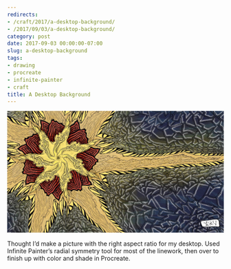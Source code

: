```yaml
---
redirects:
- /craft/2017/a-desktop-background/
- /2017/09/03/a-desktop-background/
category: post
date: 2017-09-03 00:00:00-07:00
slug: a-desktop-background
tags:
- drawing
- procreate
- infinite-painter
- craft
title: A Desktop Background
---
```


![attachments/img/2017/cover-2017-09-03.jpg](../../../attachments/img/2017/cover-2017-09-03.jpg)

Thought I’d make a picture with the right aspect ratio for my desktop. Used
Infinite Painter’s radial symmetry tool for most of the linework, then over to
finish up with color and shade in Procreate.